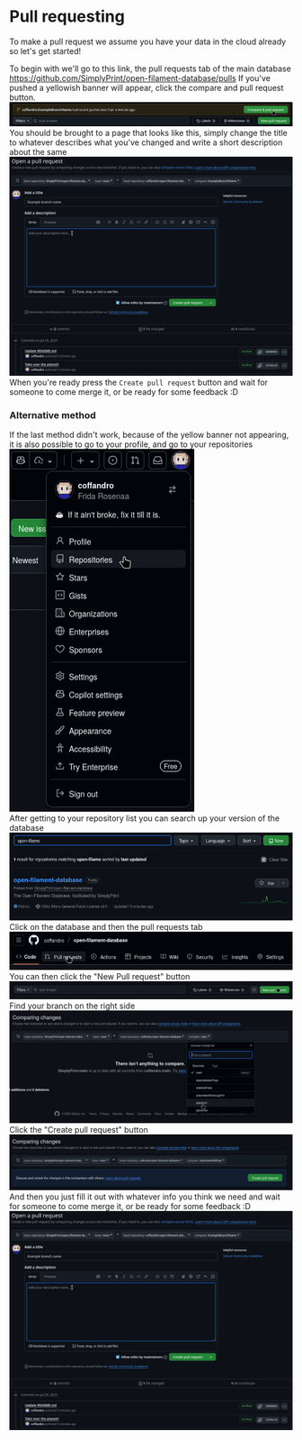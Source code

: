 # Pull requesting
To make a pull request we assume you have your data in the cloud already so let's get started!

To begin with we'll go to this link, the pull requests tab of the main database
https://github.com/SimplyPrint/open-filament-database/pulls
If you've pushed a yellowish banner will appear, click the compare and pull request button.  
![](img/pullRequesting01.png)  
You should be brought to a page that looks like this, simply change the title to whatever describes what you've changed and write a short description about the same  
![](img/pullRequesting02.png)  
When you're ready press the `Create pull request` button and wait for someone to come merge it, or be ready for some feedback \:D

### Alternative method
If the last method didn't work, because of the yellow banner not appearing, it is also possible to go to your profile, and go to your repositories \
![](img/pullRequesting03.png) \
After getting to your repository list you can search up your version of the database \
![](img/pullRequesting04.png) \
Click on the database and then the pull requests tab \
![](img/pullRequesting05.png) \
You can then click the "New Pull request" button \
![](img/pullRequesting06.png)
Find your branch on the right side \
![](img/pullRequesting07.png)
Click the "Create pull request" button
![](img/pullRequesting08.png)
And then you just fill it out with whatever info you think we need and wait for someone to come merge it, or be ready for some feedback \:D
![](img/pullRequesting02.png)